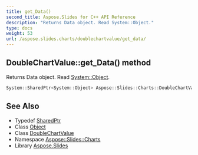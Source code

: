 ```yaml
---
title: get_Data()
second_title: Aspose.Slides for C++ API Reference
description: "Returns Data object. Read System::Object."
type: docs
weight: 53
url: /aspose.slides.charts/doublechartvalue/get_data/
---
```

## DoubleChartValue::get_Data() method


Returns Data object. Read [System::Object](../../../system/object/).

```cpp
System::SharedPtr<System::Object> Aspose::Slides::Charts::DoubleChartValue::get_Data() override
```

## See Also

* Typedef [SharedPtr](../../../system/sharedptr/)
* Class [Object](../../../system/object/)
* Class [DoubleChartValue](../)
* Namespace [Aspose::Slides::Charts](../../)
* Library [Aspose.Slides](../../../)